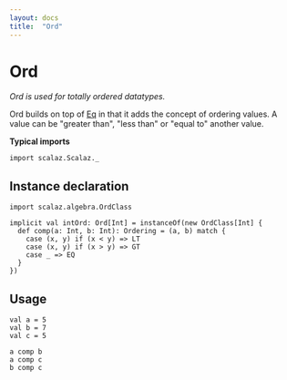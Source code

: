 ```yaml
---
layout: docs
title:  "Ord"
---
```


# Ord

*Ord is used for totally ordered datatypes.*

Ord builds on top of [Eq](../core/Eq.html) in that it adds the concept of ordering values.
A value can be "greater than", "less than" or "equal to" another value.


**Typical imports**

```tut:silent
import scalaz.Scalaz._
```

## Instance declaration

```tut
import scalaz.algebra.OrdClass

implicit val intOrd: Ord[Int] = instanceOf(new OrdClass[Int] {
  def comp(a: Int, b: Int): Ordering = (a, b) match {
    case (x, y) if (x < y) => LT
    case (x, y) if (x > y) => GT
    case _ => EQ
  }
})
```

## Usage

```tut
val a = 5
val b = 7
val c = 5

a comp b
a comp c
b comp c
```
